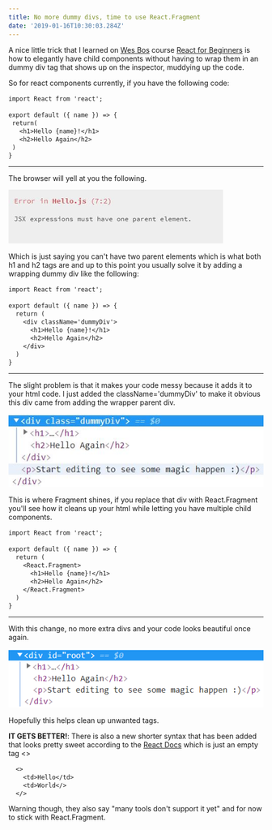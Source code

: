 ```yaml
---
title: No more dummy divs, time to use React.Fragment
date: '2019-01-16T10:30:03.284Z'
---
```


A nice little trick that I learned on [Wes Bos](https://wesbos.com/) course [React for Beginners](https://wesbos.com/react-for-beginners-re-recorded-again/) is how to elegantly have child components without having to wrap them in an dummy div tag that shows up on the inspector, muddying up the code. 

So for react components currently, if you have the following code:
```
import React from 'react';

export default ({ name }) => {
 return(
   <h1>Hello {name}!</h1>
   <h2>Hello Again</h2>
 ) 
}
```
___
The browser will yell at you the following.

![React Parent Error](parent-error.JPG)

Which is just saying you can't have two parent elements which is what both h1 and h2 tags are and up to this point you usually solve it by adding a wrapping dummy div like the following:

```
import React from 'react';

export default ({ name }) => {
  return (
    <div className='dummyDiv'>
      <h1>Hello {name}!</h1>
      <h2>Hello Again</h2>
    </div>
  )
}
```
___

The slight problem is that it makes your code messy because it adds it to your html code. I just added the className='dummyDiv' to make it obvious this div came from adding the wrapper parent div. 

![Dummy Div](dummyDiv.jpg)

This is where Fragment shines, if you replace that div with React.Fragment you'll see how it cleans up your html while letting you have multiple child components.

```
import React from 'react';

export default ({ name }) => {
  return (
    <React.Fragment>
      <h1>Hello {name}!</h1>
      <h2>Hello Again</h2>
    </React.Fragment>
  )
}
```
___

With this change, no more extra divs and your code looks beautiful once again.

![React.Fragment](reactFragment.png)

Hopefully this helps clean up unwanted tags. 

**IT GETS BETTER!**: There is also a new shorter syntax that has been added that looks pretty sweet according to the [React Docs](https://reactjs.org/docs/fragments.html) which is just an empty tag <>

```
  <>
    <td>Hello</td>
    <td>World</>
  </>
```

Warning though, they also say "many tools don't support it yet" and for now to stick with React.Fragment. 